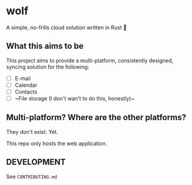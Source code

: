 # wolf ️

A simple, no-frills cloud solution written in Rust  🦀

## What this aims to be

This project aims to provide a multi-platform, consistently designed,
syncing solution for the following:

* [ ] E-mail
* [ ] Calendar
* [ ] Contacts
* [ ] ~File storage (I don't wan't to do this, honestly)~

## Multi-platform? Where are the other platforms?

They don't exist. Yet.

This repo only hosts the web application.

## DEVELOPMENT
See `CONTRIBUTING.md`
